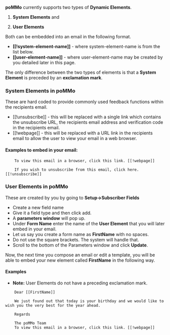 **poMMo** currently supports two types of **Dynamic Elements**.

1. **System Elements** and

2. **User Elements**

Both can be embedded into an email in the following format.

* **[\[!system-element-name]]** - where system-element-name is from the list below.
* **[\[user-element-name]]** - where user-element-name may be created by you detailed later in this page.

The only difference between the two types of elements is that a **System Element** is preceded by an **exclamation mark**.

### System Elements in poMMo

These are hard coded to provide commonly used feedback functions within the recipients email.

* [\[!unsubscribe]] - this will be replaced with a single link which contains the unsubscribe URL, the recipients email address and verification code in the recipients email.
* [\[!webpage]] - this will be replaced with a URL link in the recipients email to allow the user to view your email in a web browser.

#### Examples to embed in your email:

```
    To view this email in a browser, click this link. [[!webpage]]
```
```
    If you wish to unsubscribe from this email, click here. [[!unsubscribe]]
```

### User Elements in poMMo

These are created by you by going to **Setup->Subscriber Fields**

* Create a new field name
* Give it a field type and then click add.
* A **parameters window** will pop up.
* Under **Form Name** enter the name of the **User Element** that you will later embed in your email.
* Let us say you create a form name as **FirstName** with no spaces.
* Do not use the square brackets. The system will handle that.
* Scroll to the bottom of the Parameters window and click **Update**.

Now, the next time you compose an email or edit a template, you will be able to embed your new element called **FirstName** in the following way.

#### Examples
* **Note:** User Elements do not have a preceding exclamation mark.

```
    Dear [[FirstName]]

    We just found out that today is your birthday and we would like to wish you the very best for the year ahead.

    Regards

    The poMMo Team
    To view this email in a browser, click this link. [[!webpage]]

```

